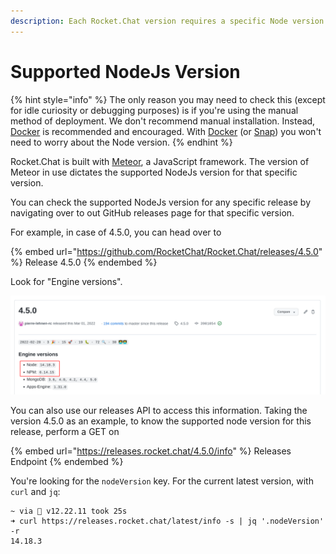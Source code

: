 ```yaml
---
description: Each Rocket.Chat version requires a specific Node version for it to work
---
```


# Supported NodeJs Version

{% hint style="info" %}
The only reason you may need to check this (except for idle curiosity or debugging purposes) is if you're using the manual method of deployment. We don't recommend manual installation. Instead, [Docker](../../installing-and-updating/rapid-deployment-methods/docker-and-docker-compose/) is recommended and encouraged. With [Docker](../../installing-and-updating/rapid-deployment-methods/docker-and-docker-compose/) (or [Snap](../../installing-and-updating/rapid-deployment-methods/snaps/)) you won't need to worry about the Node version.
{% endhint %}

Rocket.Chat is built with [Meteor](https://meteor.com), a JavaScript framework. The version of Meteor in use dictates the supported NodeJs version for that specific version.

You can check the supported NodeJs version for any specific release by navigating over to out GitHub releases page for that specific version.

For example, in case of 4.5.0, you can head over to

{% embed url="https://github.com/RocketChat/Rocket.Chat/releases/4.5.0" %}
Release 4.5.0
{% endembed %}

Look for "Engine versions".

![Supported NodeJs Version](<../../../.gitbook/assets/image (667).png>)

You can also use our releases API to access this information. Taking the version 4.5.0 as an example, to know the supported node version for this release, perform a GET on

{% embed url="https://releases.rocket.chat/4.5.0/info" %}
Releases Endpoint
{% endembed %}

You're looking for the `nodeVersion` key. For the current latest version, with `curl` and `jq`:

```
~ via  v12.22.11 took 25s
➜ curl https://releases.rocket.chat/latest/info -s | jq '.nodeVersion' -r
14.18.3
```
